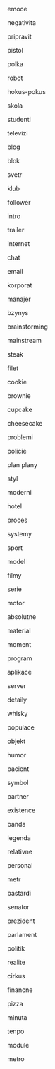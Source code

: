 ---
---

emoce 

negativita 

pripravit 

pistol 

polka 

robot 

hokus-pokus 

skola 

studenti

televizi 

blog 

blok 

svetr 

klub 

follower

intro

trailer

internet 

chat 

email 

korporat 

manajer 

bzynys 

brainstorming 

mainstream 

steak

filet 

cookie 

brownie 

cupcake 

cheesecake 

problemi 

policie 

plan plany 

styl 

moderni 

hotel 

proces

systemy

sport 


model

filmy

serie 



motor

absolutne

material



moment 

program 

aplikace 

server 


detaily 

whisky 

populace 

objekt 

humor 

pacient 

symbol 

partner 

existence

banda 

legenda 

relativne 

personal 

metr 

bastardi 

senator 

prezident 

parlament 

politik

realite 

cirkus 

financne 

pizza 

minuta

tenpo

module 

metro 




